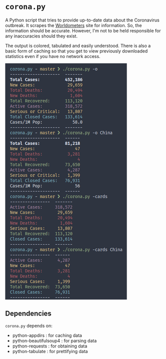 # `corona.py`

A Python script that tries to provide up-to-date data about the Coronavirus outbreak. It scrapes the [Worldometers](https://www.worldometers.info/coronavirus/) site for information. So, the information should be accurate. However, I'm not to be held responsible for any inaccuracies should they exist.

The output is colored, tabulated and easily understood. There is also a basic form of caching so that you get to view previously downloaded statistics even if you have no network access.

![Example of basic usage](screenshot.png)

## Dependencies

`corona.py` depends on:

* python-appdirs : for caching data
* python-beautifulsoup4 : for parsing data
* python-requests : for obtaining data
* python-tabulate : for prettifying data
